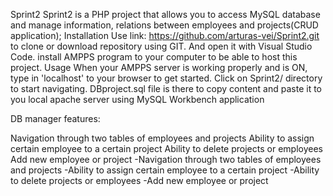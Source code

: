 Sprint2
Sprint2 is a PHP project that allows you to access MySQL database and manage information, relations between employees and projects(CRUD application); 
Installation Use link: https://github.com/arturas-vei/Sprint2.git  to clone or download repository using GIT. And open it with Visual Studio Code. install AMPPS program to your computer to be able to host this project.
Usage
When your AMPPS server is working properly and is ON, type in 'localhost' to your browser to get started. Click on Sprint2/ directory to start navigating.
DBproject.sql file is there to copy content and paste it to you local apache server using MySQL Workbench application

DB manager features:

Navigation through two tables of employees and projects
Ability to assign certain employee to a certain project
Ability to delete projects or employees
Add new employee or project
-Navigation through two tables of employees and projects
-Ability to assign certain employee to a certain project
-Ability to delete projects or employees
-Add new employee or project
